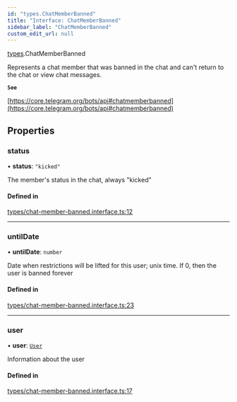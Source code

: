 ```yaml
---
id: "types.ChatMemberBanned"
title: "Interface: ChatMemberBanned"
sidebar_label: "ChatMemberBanned"
custom_edit_url: null
---
```


[types](../modules/types.md).ChatMemberBanned

Represents a chat member that was banned in the chat and can't return to the
chat or view chat messages.

**`See`**

[https://core.telegram.org/bots/api#chatmemberbanned](https://core.telegram.org/bots/api#chatmemberbanned)

## Properties

### status

• **status**: ``"kicked"``

The member's status in the chat, always "kicked"

#### Defined in

[types/chat-member-banned.interface.ts:12](https://github.com/DeityLamb/telegramjs/blob/32b4cca/packages/common/lib/interfaces/types/chat-member-banned.interface.ts#L12)

___

### untilDate

• **untilDate**: `number`

Date when restrictions will be lifted for this user; unix time. If 0, then the
user is banned forever

#### Defined in

[types/chat-member-banned.interface.ts:23](https://github.com/DeityLamb/telegramjs/blob/32b4cca/packages/common/lib/interfaces/types/chat-member-banned.interface.ts#L23)

___

### user

• **user**: [`User`](types.User.md)

Information about the user

#### Defined in

[types/chat-member-banned.interface.ts:17](https://github.com/DeityLamb/telegramjs/blob/32b4cca/packages/common/lib/interfaces/types/chat-member-banned.interface.ts#L17)
